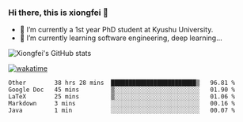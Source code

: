 ### Hi there, this is xiongfei 👋


- 🔭 I’m currently a 1st year PhD student at Kyushu University.
- 🌱 I’m currently learning software engineering, deep learning...

<!--
**Toma62299781/Toma62299781** is a ✨ _special_ ✨ repository because its `README.md` (this file) appears on your GitHub profile.
Here are some ideas to get you started:
-->

![Xiongfei's GitHub stats](https://github-readme-stats.vercel.app/api?username=Toma62299781)


[![wakatime](https://wakatime.com/badge/user/9e8d5516-d162-43e7-9563-87295d455a71.svg)](https://wakatime.com/@9e8d5516-d162-43e7-9563-87295d455a71)

<!--START_SECTION:waka-->
```text
Other        38 hrs 28 mins  ████████████████████████▒   96.81 % 
Google Doc   45 mins         ▒░░░░░░░░░░░░░░░░░░░░░░░░   01.90 % 
LaTeX        25 mins         ▒░░░░░░░░░░░░░░░░░░░░░░░░   01.06 % 
Markdown     3 mins          ░░░░░░░░░░░░░░░░░░░░░░░░░   00.16 % 
Java         1 min           ░░░░░░░░░░░░░░░░░░░░░░░░░   00.07 % 
```
<!--END_SECTION:waka-->

